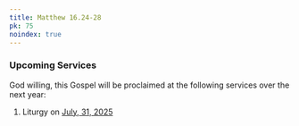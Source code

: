 ```yaml
---
title: Matthew 16.24-28
pk: 75
noindex: true
---
```


### Upcoming Services

God willing, this Gospel will be proclaimed at the following services over the next year:


1. Liturgy on [July, 31, 2025](https://orthocal.info/readings/gregorian/2025/07/31/)
